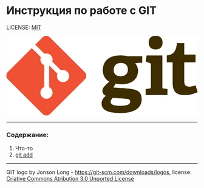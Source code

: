 # Инструкция по работе с GIT
 

LICENSE: [MIT](./license.md)

![git-logo](./assets/Git-Logo-2Color.png)

---
### Содержание:
1. Что-то
2. [git add](./add.md)








---






GIT logo by Jonson Long - https://git-scm.com/downloads/logos, license: [Criative Commons Atribution 3.0 Unported License](https://creativecommons.org/licenses/by/3.0/)